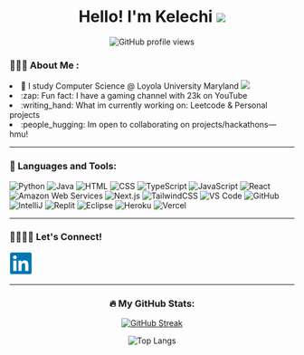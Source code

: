 <h1 align="center">
  Hello! I'm Kelechi
  <img src="https://media.giphy.com/media/hvRJCLFzcasrR4ia7z/giphy.gif" width="30px"/>
</h1>

<div align="center">
    <img src="https://komarev.com/ghpvc/?username=kelechi055&style=flat-square&color=blue" alt="GitHub profile views">
</div>

### 👨🏾‍💻 About Me :
<div>
  <li>
    🔭 I study Computer Science @ Loyola University Maryland <img src="https://media.giphy.com/media/WUlplcMpOCEmTGBtBW/giphy.gif" width="30"><br> 
  </li>
  <li>
    :zap: Fun fact: I have a gaming channel with 23k on YouTube
  </li>
  <li>
    :writing_hand: What im currently working on: Leetcode & Personal projects
  <li>
    :people_hugging: Im open to collaborating on projects/hackathons—hmu!
  </li>
  
---

### 🧠 Languages and Tools:
<div>
            <img src="https://cdn.jsdelivr.net/gh/devicons/devicon@latest/icons/python/python-original.svg"
            width="40" title="Python" />
            <img src="https://cdn.jsdelivr.net/gh/devicons/devicon@latest/icons/java/java-original.svg" 
            width="40" title="Java"/>
            <img src="https://cdn.jsdelivr.net/gh/devicons/devicon@latest/icons/html5/html5-original.svg" 
            width="40" title="HTML"/>
            <img src="https://cdn.jsdelivr.net/gh/devicons/devicon@latest/icons/css3/css3-original.svg" 
            width="40" title="CSS"/> 
            <img src="https://cdn.jsdelivr.net/gh/devicons/devicon@latest/icons/typescript/typescript-original.svg"
            width="40" title="TypeScript"/>
            <img src="https://cdn.jsdelivr.net/gh/devicons/devicon@latest/icons/javascript/javascript-original.svg" 
            width="40" title="JavaScript"/>
            <img src="https://cdn.jsdelivr.net/gh/devicons/devicon@latest/icons/react/react-original.svg"
            width="40" title="React"/>
            <img src="https://cdn.jsdelivr.net/gh/devicons/devicon@latest/icons/amazonwebservices/amazonwebservices-original-wordmark.svg"
            width="40" title="Amazon Web Services">
            <img src="https://cdn.jsdelivr.net/gh/devicons/devicon@latest/icons/nextjs/nextjs-original.svg"
            width="40" title="Next.js"/>  
            <img src="https://cdn.jsdelivr.net/gh/devicons/devicon@latest/icons/tailwindcss/tailwindcss-original.svg"
            width="40"title="TailwindCSS"/>
            <img src="https://cdn.jsdelivr.net/gh/devicons/devicon@latest/icons/vscode/vscode-original.svg" 
            width="40" title="VS Code"/>
            <img src="https://cdn.jsdelivr.net/gh/devicons/devicon@latest/icons/github/github-original.svg" 
            width="40" title="GitHub"/>
            <img src="https://cdn.jsdelivr.net/gh/devicons/devicon@latest/icons/intellij/intellij-original.svg" 
            width="40" title="IntelliJ"/>
            <img src="https://cdn.jsdelivr.net/gh/devicons/devicon@latest/icons/replit/replit-original.svg" 
            width="40" title="Replit"/>
            <img src="https://cdn.jsdelivr.net/gh/devicons/devicon@latest/icons/eclipse/eclipse-original.svg" 
            width="40" title="Eclipse"/> 
            <img src="https://cdn.jsdelivr.net/gh/devicons/devicon@latest/icons/heroku/heroku-original.svg" 
            width="40" title="Heroku"/>
            <img src="https://cdn.jsdelivr.net/gh/devicons/devicon@latest/icons/vercel/vercel-original.svg"
            width="40" title="Vercel"/> 
            <br> 
</div>

---

### 🫱🏾‍🫲🏾 Let's Connect!
</div>
<a href="https://www.linkedin.com/in/kelechi-opurum/" target="_blank" title="LinkedIn">
  <img src="https://raw.githubusercontent.com/devicons/devicon/6910f0503efdd315c8f9b858234310c06e04d9c0/icons/linkedin/linkedin-original.svg" alt="LinkedIn" width="40"/>
</a>
</div>

---
<div align="center">

### :fire: My GitHub Stats:

[![GitHub Streak](https://streak-stats.demolab.com?user=kelechi055&theme=highcontrast)](https://git.io/streak-stats)

![Top Langs](https://github-readme-stats.vercel.app/api/top-langs/?username=kelechi055&layout=compact&theme=vision-friendly-dark)


</div>
